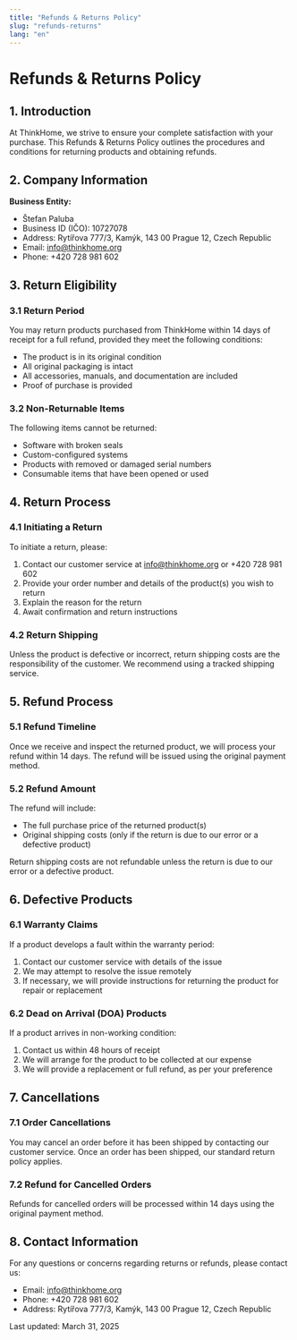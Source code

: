 ```yaml
---
title: "Refunds & Returns Policy"
slug: "refunds-returns"
lang: "en"
---
```


# Refunds & Returns Policy

## 1. Introduction

At ThinkHome, we strive to ensure your complete satisfaction with your purchase. This Refunds & Returns Policy outlines the procedures and conditions for returning products and obtaining refunds.

## 2. Company Information

**Business Entity:**
- Štefan Paluba
- Business ID (IČO): 10727078
- Address: Rytířova 777/3, Kamýk, 143 00 Prague 12, Czech Republic
- Email: info@thinkhome.org
- Phone: +420 728 981 602

## 3. Return Eligibility

### 3.1 Return Period

You may return products purchased from ThinkHome within 14 days of receipt for a full refund, provided they meet the following conditions:

- The product is in its original condition
- All original packaging is intact
- All accessories, manuals, and documentation are included
- Proof of purchase is provided

### 3.2 Non-Returnable Items

The following items cannot be returned:
- Software with broken seals
- Custom-configured systems
- Products with removed or damaged serial numbers
- Consumable items that have been opened or used

## 4. Return Process

### 4.1 Initiating a Return

To initiate a return, please:

1. Contact our customer service at info@thinkhome.org or +420 728 981 602
2. Provide your order number and details of the product(s) you wish to return
3. Explain the reason for the return
4. Await confirmation and return instructions

### 4.2 Return Shipping

Unless the product is defective or incorrect, return shipping costs are the responsibility of the customer. We recommend using a tracked shipping service.

## 5. Refund Process

### 5.1 Refund Timeline

Once we receive and inspect the returned product, we will process your refund within 14 days. The refund will be issued using the original payment method.

### 5.2 Refund Amount

The refund will include:
- The full purchase price of the returned product(s)
- Original shipping costs (only if the return is due to our error or a defective product)

Return shipping costs are not refundable unless the return is due to our error or a defective product.

## 6. Defective Products

### 6.1 Warranty Claims

If a product develops a fault within the warranty period:

1. Contact our customer service with details of the issue
2. We may attempt to resolve the issue remotely
3. If necessary, we will provide instructions for returning the product for repair or replacement

### 6.2 Dead on Arrival (DOA) Products

If a product arrives in non-working condition:

1. Contact us within 48 hours of receipt
2. We will arrange for the product to be collected at our expense
3. We will provide a replacement or full refund, as per your preference

## 7. Cancellations

### 7.1 Order Cancellations

You may cancel an order before it has been shipped by contacting our customer service. Once an order has been shipped, our standard return policy applies.

### 7.2 Refund for Cancelled Orders

Refunds for cancelled orders will be processed within 14 days using the original payment method.

## 8. Contact Information

For any questions or concerns regarding returns or refunds, please contact us:

- Email: info@thinkhome.org
- Phone: +420 728 981 602
- Address: Rytířova 777/3, Kamýk, 143 00 Prague 12, Czech Republic

Last updated: March 31, 2025
